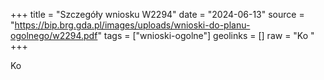 +++
title = "Szczegóły wniosku W2294"
date = "2024-06-13"
source = "https://bip.brg.gda.pl/images/uploads/wnioski-do-planu-ogolnego/w2294.pdf"
tags = ["wnioski-ogolne"]
geolinks = []
raw = "Ko "
+++

Ko



